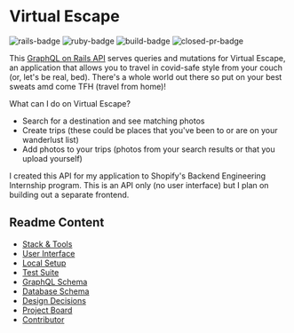 # Virtual Escape

![rails-badge](https://img.shields.io/badge/Rails-6.1.0-informational?style=flat-square) ![ruby-badge](https://img.shields.io/badge/Ruby-2.5.3-informational?style=flat-square) ![build-badge](https://img.shields.io/travis/leahriffell/photo_repo_api/main?style=flat-square) ![closed-pr-badge](https://img.shields.io/github/issues-pr-closed-raw/leahriffell/photo_repo_api?style=flat-square)

This [GraphQL on Rails API](https://photo-repo-api.herokuapp.com/graphql) serves queries and mutations for Virtual Escape, an application that allows you to travel in covid-safe style from your couch (or, let's be real, bed). There's a whole world out there so put on your best sweats amd come TFH (travel from home)!

What can I do on Virtual Escape?
  - Search for a destination and see matching photos
  - Create trips (these could be places that you've been to or are on your wanderlust list)
  - Add photos to your trips (photos from your search results or that you upload yourself)

I created this API for my application to Shopify's Backend Engineering Internship program. This is an API only (no user interface) but I plan on building out a separate frontend. 

## Readme Content
- [Stack & Tools](#stack-and-tools)
- [User Interface](#user-interface)
- [Local Setup](#local-setup)
- [Test Suite](#test-suite)
- [GraphQL Schema](#graphql-schema)
- [Database Schema](#database-schema)
- [Design Decisions](#design-decisions)
- [Project Board](#project-board)
- [Contributor](#contributor)
